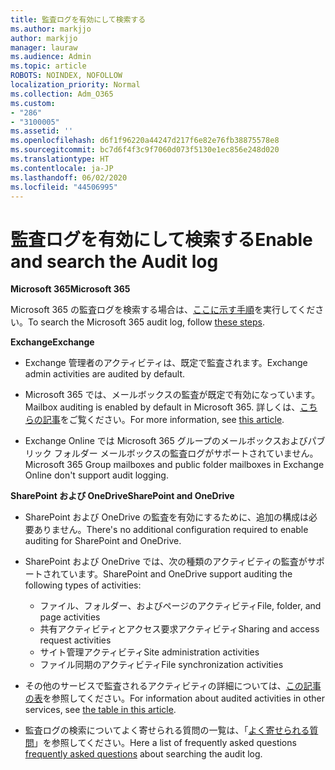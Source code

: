 ```yaml
---
title: 監査ログを有効にして検索する
ms.author: markjjo
author: markjjo
manager: lauraw
ms.audience: Admin
ms.topic: article
ROBOTS: NOINDEX, NOFOLLOW
localization_priority: Normal
ms.collection: Adm_O365
ms.custom:
- "286"
- "3100005"
ms.assetid: ''
ms.openlocfilehash: d6f1f96220a44247d217f6e82e76fb38875578e8
ms.sourcegitcommit: bc7d6f4f3c9f7060d073f5130e1ec856e248d020
ms.translationtype: HT
ms.contentlocale: ja-JP
ms.lasthandoff: 06/02/2020
ms.locfileid: "44506995"
---
```

# <a name="enable-and-search-the-audit-log"></a><span data-ttu-id="b5c59-102">監査ログを有効にして検索する</span><span class="sxs-lookup"><span data-stu-id="b5c59-102">Enable and search the Audit log</span></span>

<span data-ttu-id="b5c59-103">**Microsoft 365**</span><span class="sxs-lookup"><span data-stu-id="b5c59-103">**Microsoft 365**</span></span>

<span data-ttu-id="b5c59-104">Microsoft 365 の監査ログを検索する場合は、[ここに示す手順](https://docs.microsoft.com/microsoft-365/compliance/search-the-audit-log-in-security-and-compliance#search-the-audit-log)を実行してください。</span><span class="sxs-lookup"><span data-stu-id="b5c59-104">To search the Microsoft 365 audit log, follow [these steps](https://docs.microsoft.com/microsoft-365/compliance/search-the-audit-log-in-security-and-compliance#search-the-audit-log).</span></span>

<span data-ttu-id="b5c59-105">**Exchange**</span><span class="sxs-lookup"><span data-stu-id="b5c59-105">**Exchange**</span></span>

- <span data-ttu-id="b5c59-106">Exchange 管理者のアクティビティは、既定で監査されます。</span><span class="sxs-lookup"><span data-stu-id="b5c59-106">Exchange admin activities are audited by default.</span></span>

- <span data-ttu-id="b5c59-107">Microsoft 365 では、メールボックスの監査が既定で有効になっています。</span><span class="sxs-lookup"><span data-stu-id="b5c59-107">Mailbox auditing is enabled by default in Microsoft 365.</span></span> <span data-ttu-id="b5c59-108">詳しくは、[こちらの記事](https://docs.microsoft.com/microsoft-365/compliance/enable-mailbox-auditing)をご覧ください。</span><span class="sxs-lookup"><span data-stu-id="b5c59-108">For more information, see  [this article](https://docs.microsoft.com/microsoft-365/compliance/enable-mailbox-auditing).</span></span>

- <span data-ttu-id="b5c59-109">Exchange Online では Microsoft 365 グループのメールボックスおよびパブリック フォルダー メールボックスの監査ログがサポートされていません。</span><span class="sxs-lookup"><span data-stu-id="b5c59-109">Microsoft 365 Group mailboxes and public folder mailboxes in Exchange Online don't support audit logging.</span></span>

<span data-ttu-id="b5c59-110">**SharePoint および OneDrive**</span><span class="sxs-lookup"><span data-stu-id="b5c59-110">**SharePoint and OneDrive**</span></span>

- <span data-ttu-id="b5c59-111">SharePoint および OneDrive の監査を有効にするために、追加の構成は必要ありません。</span><span class="sxs-lookup"><span data-stu-id="b5c59-111">There's no additional configuration required to enable auditing for SharePoint and OneDrive.</span></span>

- <span data-ttu-id="b5c59-112">SharePoint および OneDrive では、次の種類のアクティビティの監査がサポートされています。</span><span class="sxs-lookup"><span data-stu-id="b5c59-112">SharePoint and OneDrive support auditing the following types of activities:</span></span>

    - <span data-ttu-id="b5c59-113">ファイル、フォルダー、およびページのアクティビティ</span><span class="sxs-lookup"><span data-stu-id="b5c59-113">File, folder, and page activities</span></span>
    - <span data-ttu-id="b5c59-114">共有アクティビティとアクセス要求アクティビティ</span><span class="sxs-lookup"><span data-stu-id="b5c59-114">Sharing and access request activities</span></span>
    - <span data-ttu-id="b5c59-115">サイト管理アクティビティ</span><span class="sxs-lookup"><span data-stu-id="b5c59-115">Site administration activities</span></span>
    - <span data-ttu-id="b5c59-116">ファイル同期のアクティビティ</span><span class="sxs-lookup"><span data-stu-id="b5c59-116">File synchronization activities</span></span>

- <span data-ttu-id="b5c59-117">その他のサービスで監査されるアクティビティの詳細については、[この記事の表](https://docs.microsoft.com/microsoft-365/compliance/search-the-audit-log-in-security-and-compliance#audited-activities)を参照してください。</span><span class="sxs-lookup"><span data-stu-id="b5c59-117">For information about audited activities in other services, see  [the table in this article](https://docs.microsoft.com/microsoft-365/compliance/search-the-audit-log-in-security-and-compliance#audited-activities).</span></span>

- <span data-ttu-id="b5c59-118">監査ログの検索についてよく寄せられる質問の一覧は、「[よく寄せられる質問](https://docs.microsoft.com/microsoft-365/compliance/search-the-audit-log-in-security-and-compliance#frequently-asked-questions)」を参照してください。</span><span class="sxs-lookup"><span data-stu-id="b5c59-118">Here a list of frequently asked questions [frequently asked questions](https://docs.microsoft.com/microsoft-365/compliance/search-the-audit-log-in-security-and-compliance#frequently-asked-questions) about searching the audit log.</span></span>